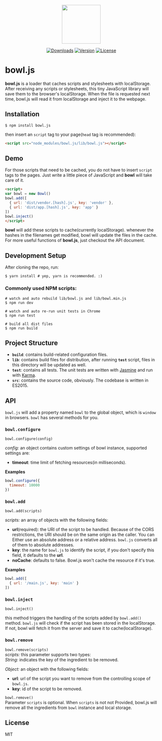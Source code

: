 <p align="center"><image src="https://github.com/classicemi/bowl.js/blob/develop/assets/logo.png?raw=true" width="128"></p>

<p align="center">
  <a href="https://www.npmjs.com/package/bowl.js"><img src="https://img.shields.io/npm/dt/bowl.js.svg" alt="Downloads"></a>
  <a href="https://www.npmjs.com/package/bowl.js"><img src="https://img.shields.io/npm/v/bowl.js.svg" alt="Version"></a>
  <a href="https://www.npmjs.com/package/bowl.js"><img src="https://img.shields.io/npm/l/bowl.js.svg" alt="License"></a>
</p>

# bowl.js
**bowl.js** is a loader that caches scripts and stylesheets with localStorage. After receiving any scripts or stylesheets, this tiny JavaScript library will save them to the browser's localStorage. When the file is requested next time, bowl.js will read it from localStorage and inject it to the webpage.

## Installation
``` shell
$ npm install bowl.js
```
then insert an `script` tag to your page(`head` tag is recommended):
``` html
<script src="node_modules/bowl.js/lib/bowl.js"></script>
```

## Demo
For those scripts that need to be cached, you do not have to insert `script` tags to the pages. Just write a little piece of JavaScript and **bowl** will take care of it.
```html
<script>
var bowl = new Bowl()
bowl.add([
  { url: 'dist/vendor.[hash].js', key: 'vendor' },
  { url: 'dist/app.[hash].js', key: 'app' }
])
bowl.inject()
</script>
```
**bowl** will add these scripts to cache(currently localStorage). whenever the hashes in the filenames get modified, bowl will update the files in the cache. For more useful functions of **bowl.js**, just checkout the API document.

## Development Setup
After cloning the repo, run:
```shell
$ yarn install # yep, yarn is recommended. :)
```
### Commonly used NPM scripts:
```shell
# watch and auto rebuild lib/bowl.js and lib/bowl.min.js
$ npm run dev

# watch and auto re-run unit tests in Chrome
$ npm run test

# build all dist files
$ npm run build
```

## Project Structure
+ **`build`**: contains build-related configuration files.
+ **`lib`**: contains build files for distribution, after running **`test`** script, files in this directory will be updated as well.
+ **`test`**: contains all tests. The unit tests are written with [Jasmine](http://jasmine.github.io/2.5/introduction) and run with [Karma](http://karma-runner.github.io/1.0/index.html).
+ **`src`**: contains the source code, obviously. The codebase is written in ES2015.

## API
`bowl.js` will add a property named `bowl` to the global object, which is `window` in browsers. `bowl` has several methods for you.

### `bowl.configure`
`bowl.configure(config)`

*config:* an object contains custom settings of bowl instance, supported settings are:
+ **timeout**: time limit of fetching resources(in milliseconds).

**Examples**
```javascript
bowl.configure({
  timeout: 10000
})
```

### `bowl.add`
`bowl.add(scripts)`

*scripts:* an array of objects with the following fields:
+ **url**(required): the URI of the script to be handled. Because of the CORS restrictions, the URI should be on the same origin as the caller. You can Either use an absolute address or a relative address. `bowl.js` converts all of them to absolute addresses.
+ **key**: the name for `bowl.js` to identify the script, if you don't specify this field, it defaults to the **url**.
+ **noCache**: defaults to false. Bowl.js won't cache the resource if it's true.

**Examples**
```javascript
bowl.add([
  { url: '/main.js', key: 'main' }
])
```

### `bowl.inject`
`bowl.inject()`

this method triggers the handling of the scripts added by `bowl.add()` method. `bowl.js` will check if the script has been stored in the localStorage. If not, bowl will fetch it from the server and save it to cache(localStorage).

### `bowl.remove`
`bowl.remove(scripts)`  
*scripts:* this parameter supports two types:  
*String:* indicates the key of the ingredient to be removed.

*Object:* an object with the following fields:
+ **url**: url of the script you want to remove from the controlling scope of `bowl.js`.
+ **key**: id of the script to be removed.

`bowl.remove()`  
Parameter `scripts` is optional. When `scripts` is not not Provided, bowl.js will remove all the ingredients from `bowl` instance and local storage.

## License
MIT
